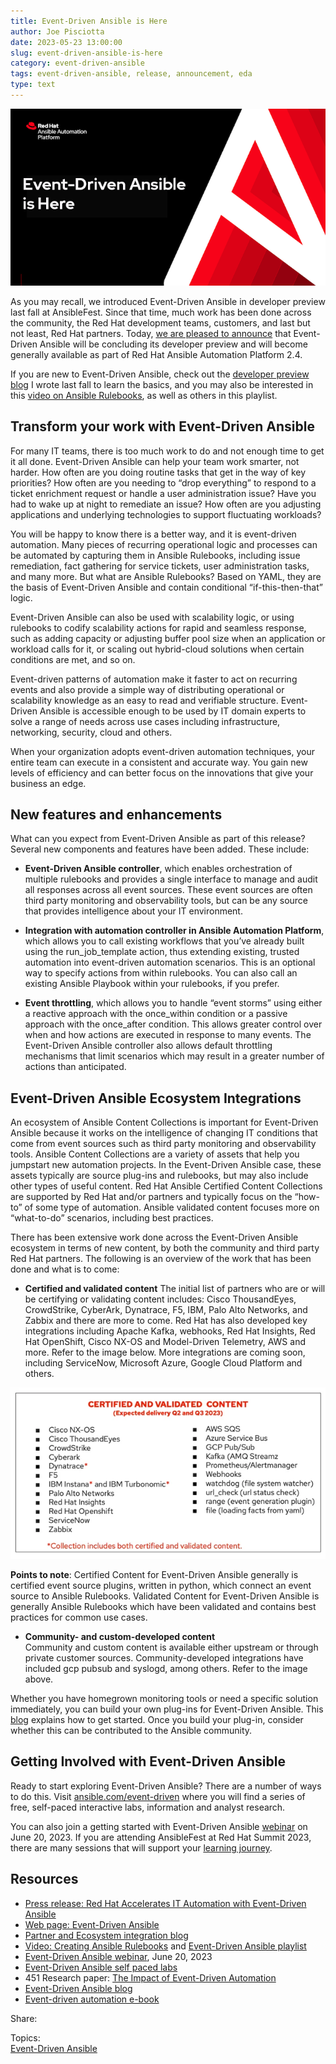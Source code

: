 ```yaml
---
title: Event-Driven Ansible is Here
author: Joe Pisciotta
date: 2023-05-23 13:00:00
slug: event-driven-ansible-is-here
category: event-driven-ansible
tags: event-driven-ansible, release, announcement, eda
type: text
---
```


![event-driven-ansible-is-here](/images/posts/event-driven-ansible-is-here/event%20driven%20ansible%20is%20here.webp)

As you may recall, we introduced Event-Driven Ansible in developer preview last fall at AnsibleFest. Since that time, much work has been done across the community, the Red Hat development teams, customers, and last but not least, Red Hat partners. Today, [we are pleased to announce](https://www.redhat.com/en/about/press-releases/red-hat-accelerates-it-automation-event-driven-ansible) that Event-Driven Ansible will be concluding its developer preview and will become generally available as part of Red Hat Ansible Automation Platform 2.4.  

If you are new to Event-Driven Ansible, check out the [developer preview blog](https://www.ansible.com/blog/introducing-event-driven-ansible) I wrote last fall to learn the basics, and you may also be interested in this [video on Ansible Rulebooks](https://www.youtube.com/watch?v=PtevBKX1SYI&list=PLdu06OJoEf2a3fFl6uaoyGV526ilwD97R&index=3), as well as others in this playlist.

## Transform your work with Event-Driven Ansible
For many IT teams, there is too much work to do and not enough time to get it all done. Event-Driven Ansible can help your team work smarter, not harder. How often are you doing routine tasks that get in the way of key priorities? How often are you needing to “drop everything” to respond to a ticket enrichment request or handle a user administration issue? Have you had to wake up at night to remediate an issue? How often are you adjusting applications and underlying technologies to support fluctuating workloads? 

You will be happy to know there is a better way, and it is event-driven automation. Many pieces of recurring operational logic and processes can be automated by capturing them in Ansible Rulebooks, including issue remediation, fact gathering for service tickets, user administration tasks, and many more. But what are Ansible Rulebooks? Based on YAML, they are the basis of Event-Driven Ansible and contain conditional “if-this-then-that” logic.

Event-Driven Ansible can also be used with scalability logic, or using rulebooks to codify scalability actions for rapid and seamless response, such as adding capacity or adjusting buffer pool size when an application or workload calls for it, or scaling out hybrid-cloud solutions when certain conditions are met, and so on.

Event-driven patterns of automation make it faster to act on recurring events and also provide a simple way of distributing operational or scalability knowledge as an easy to read and verifiable structure. Event-Driven Ansible is accessible enough to be used by IT domain experts to solve a range of needs across use cases including infrastructure, networking, security, cloud and others. 

When your organization adopts event-driven automation techniques, your entire team can execute in a consistent and accurate way. You gain new levels of efficiency and can better focus on the innovations that give your business an edge. 

## New features and enhancements


What can you expect from Event-Driven Ansible as part of this release? Several new components and features have been added.  These include: 

* **Event-Driven Ansible controller**, which enables orchestration of multiple rulebooks and provides a single interface to manage and audit all responses across all event sources. These event sources are often third party monitoring and observability tools, but can be any source that provides intelligence about your IT environment.

* **Integration with automation controller in Ansible Automation Platform**, which allows you to call existing workflows that you’ve already built using the run_job_template action, thus extending existing, trusted automation into event-driven automation scenarios. This is an optional way to specify actions from within rulebooks. You can also call an existing Ansible Playbook within your rulebooks, if you prefer. 

* **Event throttling**, which allows you to handle “event storms” using either a reactive approach with the once_within <time> condition or a passive approach with the once_after <time> condition. This allows greater control over when and how actions are executed in response to many events. The Event-Driven Ansible controller also allows default throttling mechanisms that limit scenarios which may result in a greater number of actions than anticipated.

## Event-Driven Ansible Ecosystem Integrations
An ecosystem of Ansible Content Collections is important for Event-Driven Ansible because it works on the intelligence of changing IT conditions that come from event sources such as third party monitoring and observability tools. Ansible Content Collections are a variety of assets that help you jumpstart new automation projects. In the Event-Driven Ansible case, these assets typically are source plug-ins and rulebooks, but may also include other types of useful content. Red Hat Ansible Certified Content Collections are supported by Red Hat and/or partners and typically focus on the “how-to” of some type of automation. Ansible validated content focuses more on “what-to-do” scenarios, including best practices.  

There has been extensive work done across the Event-Driven Ansible ecosystem in terms of new content, by both the community and third party Red Hat partners. The following is an overview of the work that has been done and what is to come: 

* **Certified and validated content**
The initial list of partners who are or will be certifying or validating content includes: Cisco ThousandEyes, CrowdStrike, CyberArk, Dynatrace, F5, IBM, Palo Alto Networks, and Zabbix and there are more to come. Red Hat has also developed key integrations including  Apache Kafka, webhooks, Red Hat Insights, Red Hat OpenShift, Cisco NX-OS and Model-Driven Telemetry, AWS and more. Refer to the image below. More integrations are coming soon, including ServiceNow, Microsoft Azure, Google Cloud Platform and others.

![certified-and-validated-content](/images/posts/event-driven-ansible-is-here/Certified-and-validated-content.webp)

**Points to note**: Certified Content for Event-Driven Ansible generally is  certified event source plugins, written in python, which connect an event source to Ansible Rulebooks. Validated Content for Event-Driven Ansible is generally Ansible Rulebooks which have been validated and contains best practices for common use cases.

* **Community- and custom-developed content** <br>
Community and custom content is available either upstream or through private customer sources. Community-developed integrations have included gcp pubsub and syslogd, among others. Refer to the image above.

Whether you have homegrown monitoring tools or need a specific solution immediately, you can build your own plug-ins for Event-Driven Ansible. This [blog](https://www.ansible.com/blog/creating-custom-event-driven-ansible-source-plugins) explains how to get started. Once you build your plug-in, consider whether this can be contributed to the Ansible community.  

## Getting Involved with Event-Driven Ansible 
Ready to start exploring Event-Driven Ansible? There are a number of ways to do this.  Visit [ansible.com/event-driven](https://www.redhat.com/en/technologies/management/ansible/event-driven-ansible) where you will find a series of free, self-paced interactive labs, information and analyst research.  

You can also join a getting started with Event-Driven Ansible [webinar](https://www.redhat.com/en/events/webinar/work-smarter-using-event-driven-automation-across-IT-operations) on June 20, 2023. If you are attending AnsibleFest at Red Hat Summit 2023, there are many sessions that will support your [learning journey](https://www.ansible.com/blog/learn-about-event-driven-ansible-at-red-hat-summit-and-ansiblefest-2023).

## Resources
* [Press release: Red Hat Accelerates IT Automation with Event-Driven Ansible](https://www.redhat.com/en/about/press-releases/red-hat-accelerates-it-automation-event-driven-ansible)
* [Web page: Event-Driven Ansible](https://www.redhat.com/en/technologies/management/ansible/event-driven-ansible)
* [Partner and Ecosystem integration blog](https://www.ansible.com/blog/event-driven-ansible-partner-ecosystem)
* [Video: Creating Ansible Rulebooks](https://www.youtube.com/watch?v=PtevBKX1SYI)  and [Event-Driven Ansible playlist](https://www.youtube.com/watch?v=TH7_OqBmXD4&list=PLdu06OJoEf2a3fFl6uaoyGV526ilwD97R)
* [Event-Driven Ansible webinar](https://www.redhat.com/en/events/webinar/work-smarter-using-event-driven-automation-across-IT-operations), June 20, 2023
* [Event-Driven Ansible self paced labs](https://www.redhat.com/en/engage/event-driven-ansible-20220907)
* 451 Research paper: [The Impact of Event-Driven Automation](https://www.redhat.com/en/resources/event-driven-impact-on-it-operations-analyst-material)
* [Event-Driven Ansible blog](https://www.ansible.com/blog/topic/event-driven-ansible)
* [Event-driven automation e-book](https://www.redhat.com/en/engage/build-innovation-automation-20230414)

Share:

Topics:<br>
[Event-Driven Ansible](https://www.ansible.com/blog/topic/event-driven-ansible)